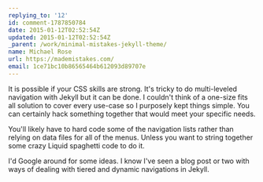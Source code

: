 ```yaml
---
replying_to: '12'
id: comment-1787850784
date: 2015-01-12T02:52:54Z
updated: 2015-01-12T02:52:54Z
_parent: /work/minimal-mistakes-jekyll-theme/
name: Michael Rose
url: https://mademistakes.com/
email: 1ce71bc10b86565464b612093d89707e
---
```


It is possible if your CSS skills are strong. It's tricky to do
multi-leveled navigation with Jekyll but it can be done. I couldn't think of a one-size
fits all solution to cover every use-case so I purposely kept things simple.
You can certainly hack something together that would meet your specific needs.

You'll likely have to hard code some of the navigation lists rather than relying on data
files for all of the menus. Unless you want to string together some crazy Liquid
spaghetti code to do it.

I'd Google around for some ideas. I know I've seen
a blog post or two with ways of dealing with tiered and dynamic navigations in Jekyll.
